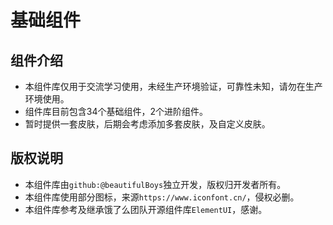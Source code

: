 # 基础组件

## 组件介绍

* 本组件库仅用于交流学习使用，未经生产环境验证，可靠性未知，请勿在生产环境使用。
* 组件库目前包含34个基础组件，2个进阶组件。
* 暂时提供一套皮肤，后期会考虑添加多套皮肤，及自定义皮肤。

## 版权说明

* 本组件库由`github:@beautifulBoys`独立开发，版权归开发者所有。
* 本组件库使用部分图标，来源`https://www.iconfont.cn/`，侵权必删。
* 本组件库参考及继承饿了么团队开源组件库`ElementUI`，感谢。
